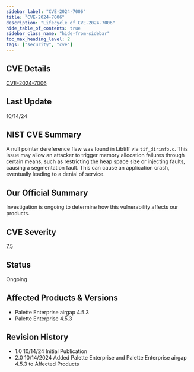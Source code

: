 ```yaml
---
sidebar_label: "CVE-2024-7006"
title: "CVE-2024-7006"
description: "Lifecycle of CVE-2024-7006"
hide_table_of_contents: true
sidebar_class_name: "hide-from-sidebar"
toc_max_heading_level: 2
tags: ["security", "cve"]
---
```


## CVE Details

[CVE-2024-7006](https://nvd.nist.gov/vuln/detail/CVE-2024-7006)

## Last Update

10/14/24

## NIST CVE Summary

A null pointer dereference flaw was found in Libtiff via `tif_dirinfo.c`. This issue may allow an attacker to trigger
memory allocation failures through certain means, such as restricting the heap space size or injecting faults, causing a
segmentation fault. This can cause an application crash, eventually leading to a denial of service.

## Our Official Summary

Investigation is ongoing to determine how this vulnerability affects our products.

## CVE Severity

[7.5](https://nvd.nist.gov/vuln/detail/CVE-2024-7006)

## Status

Ongoing

## Affected Products & Versions

- Palette Enterprise airgap 4.5.3
- Palette Enterprise 4.5.3

## Revision History

- 1.0 10/14/24 Initial Publication
- 2.0 10/14/2024 Added Palette Enterprise and Palette Enterprise airgap 4.5.3 to Affected Products
